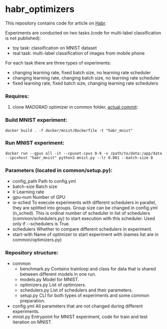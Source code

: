 # habr_optimizers
This repository contains code for article on [Habr](https://habr.com).

Experiments are conducted on two tasks (code for multi-label classification is not published):
* toy task: classification on MNIST dataset
* real task: multi-label classification of images from mobile phone

For each task there are three types of experiments:
* changing learning rate, fixed batch size, no learning rate scheduler
* changing learning rate, changing batch size, no learning rate scheduler
* fixed learning rate, fixed batch size, changing learning rate schedulers

### Requires:
1) clone MADGRAD optimizer in common folder, [actual commit](https://github.com/facebookresearch/madgrad/commit/71da2a48e738b76a29d3e33c3cadb4775cdf9e91):

### Build MNIST experiment:
`docker build . -f docker/mnist/Dockerfile -t "habr_mnist"`

### Run MNIST experiment:
`docker run --gpus all -it --cpuset-cpus 0-9 -v /path/to/data:/app/data --ipc=host "habr_mnist" python3 mnist.py --lr 0.001 --batch-size 8`


### Parameters (located in common/setup.py):
* config_path Path to config.yml
* batch-size Batch size
* lr Learning rate
* gpu-num Number of GPU
* ix-sched To execute experiments with different schedulers in parallel, they are
         splitted into groups. Group size can be changed in config.yml (n_sched).
         This is ordinal number of scheduler in list of schedulers (common/schedulers.py)
         to start execution with this scheduler. Used only if --schedulers is True.
* schedulers Whether to compare different schedulers in experiment.
* start-with Name of optimizer to start experiment with (names list are in
         common/optimizers.py)

### Repository structure:
* common
  * benchmark.py Contains trainloop and class for data that is shared between different models in one run.
  * models.py Model for MNIST.
  * optimizers.py List of optimizers.
  * schedulers.py List of schedulers and their parameters.
  * setup.py CLI for both types of experiments and some common preparation.
* config.yml All parameters that are not changed during different experiments.
* mnist.py Entrypoint for MNIST experiment, code for train and test iteration on MNIST.

